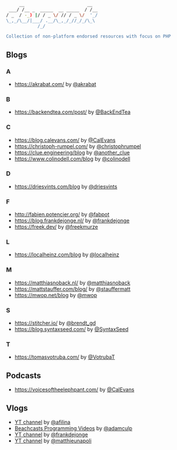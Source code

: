 
```sh                                      

     __                        __  
 ___/ /__ _  _____  __ _____  / /__
/ _  / -_) |/ / _ \/ // / _ \/  '_/
\_,_/\__/|___/ .__/\_,_/_//_/_/\_\ 
            /_/                    

Collection of non-platform endorsed resources with focus on PHP
```

## Blogs

### A
* https://akrabat.com/ by [@akrabat](https://twitter.com/akrabat)


### B
* https://backendtea.com/post/ by [@BackEndTea](https://twitter.com/BackEndTea)


### C
* https://blog.calevans.com/ by [@CalEvans](https://twitter.com/CalEvans)
* https://christoph-rumpel.com/ by [@christophrumpel](https://twitter.com/christophrumpel)
* https://clue.engineering/blog by [@another_clue](https://twitter.com/another_clue)
* https://www.colinodell.com/blog by [@colinodell](https://twitter.com/colinodell)


### D
* https://driesvints.com/blog by [@driesvints](https://twitter.com/driesvints)


### F
* http://fabien.potencier.org/ by [@fabpot](https://twitter.com/fabpot)
* https://blog.frankdejonge.nl/ by [@frankdejonge](https://twitter.com/frankdejonge)
* https://freek.dev/ by [@freekmurze](https://twitter.com/freekmurze)


### L
* https://localheinz.com/blog by [@localheinz](https://twitter.com/localheinz)


### M
* https://matthiasnoback.nl/ by [@matthiasnoback](https://twitter.com/matthiasnoback)
* https://mattstauffer.com/blog/ by [@stauffermatt](https://twitter.com/stauffermatt)
* https://mwop.net/blog by [@mwop](https://twitter.com/mwop)


### S
* https://stitcher.io/ by [@brendt_gd](https://twitter.com/brendt_gd)
* https://blog.syntaxseed.com/ by [@SyntaxSeed](https://twitter.com/SyntaxSeed)


### T
* https://tomasvotruba.com/ by [@VotrubaT](https://twitter.com/VotrubaT)


## Podcasts

* https://voicesoftheelephpant.com/ by [@CalEvans](https://twitter.com/CalEvans)


## Vlogs

* [YT channel](https://www.youtube.com/c/AnnaFilina) by [@afilina](https://twitter.com/afilina)
* [Beachcasts Programming Videos](https://www.youtube.com/c/Beachcasts) by [@adamculp](https://twitter.com/adamculp)
* [YT channel](https://www.youtube.com/channel/UCKdi49pmY7GkNujTSqRTGNA) by [@frankdejonge](https://twitter.com/frankdejonge)
* [YT channel](https://www.youtube.com/channel/UCJk94lia4VROQWTI_iPpEXw) by [@matthieunapoli](https://twitter.com/matthieunapoli)